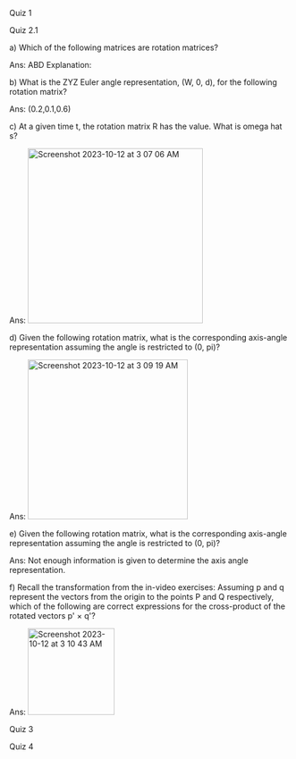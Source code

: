 Quiz 1

Quiz 2.1

a) Which of the following matrices are rotation matrices?

Ans: ABD
Explanation: 

b) What is the ZYZ Euler angle representation, (W, 0, d), for the following rotation matrix?

Ans: (0.2,0.1,0.6)

c) At a given time t, the rotation matrix R has the value. What is omega hat s?

Ans: <img width="313" alt="Screenshot 2023-10-12 at 3 07 06 AM" src="https://github.com/sja-thedude/Robotics-Cousera/assets/70269507/7c97f050-fee6-4dfe-bf0e-2f4d30db7040">

d) Given the following rotation matrix, what is the corresponding axis-angle representation assuming the angle is restricted to (0, pi)?

Ans: <img width="286" alt="Screenshot 2023-10-12 at 3 09 19 AM" src="https://github.com/sja-thedude/Robotics-Cousera/assets/70269507/359acd7c-c8be-4c8c-b2e9-9f6baf18d875">

e) Given the following rotation matrix, what is the corresponding axis-angle representation assuming the angle is restricted to (0, pi)?

Ans: Not enough information is given to determine the axis angle representation.

f) Recall the transformation from the in-video exercises:
Assuming p and q represent the vectors from the origin to the points P and Q respectively, which of the following are correct expressions for the cross-product of the rotated vectors p' × q'?

Ans: <img width="155" alt="Screenshot 2023-10-12 at 3 10 43 AM" src="https://github.com/sja-thedude/Robotics-Cousera/assets/70269507/a113bf1d-88fe-48ef-a21f-cd1f95ce123e">

Quiz 3

Quiz 4
